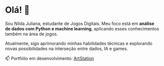 # Olá! 👋  

Sou Nilda Juliana, estudante de Jogos Digitais. Meu foco está em **análise de dados com Python e machine learning**, aplicando esses conhecimentos também na área de jogos.  

Atualmente, sigo aprimorando minhas habilidades técnicas e explorando novas possibilidades na interseção entre dados, IA e games.  

📫 Portfólio em desenvolvimento: [ArtStation](https://www.artstation.com/nildajor)  


<!---
NildaJuliana/NildaJuliana is a ✨ special ✨ repository because its `README.md` (this file) appears on your GitHub profile.
You can click the Preview link to take a look at your changes.
--->
